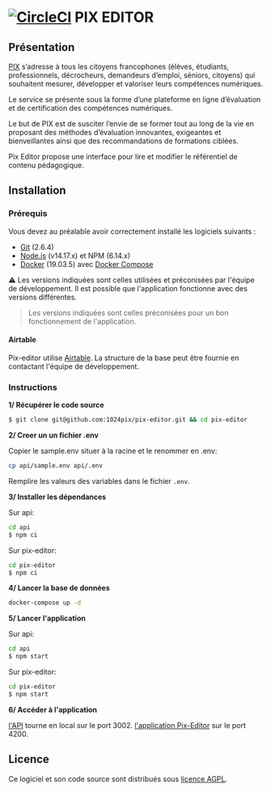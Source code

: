 [![CircleCI](https://circleci.com/gh/1024pix/pix/tree/dev.svg?style=shield&circle-token=:circle-token)](https://circleci.com/gh/1024pix/pix) PIX EDITOR
===

Présentation
------------

[PIX](https://pix.fr) s’adresse à tous les citoyens francophones (élèves, étudiants, professionnels, décrocheurs, demandeurs d’emploi, séniors, citoyens) qui souhaitent mesurer, développer et valoriser leurs compétences numériques.

Le service se présente sous la forme d’une plateforme en ligne d’évaluation et de certification des compétences numériques.

Le but de PIX est de susciter l’envie de se former tout au long de la vie en proposant des méthodes d’évaluation innovantes, exigeantes et bienveillantes ainsi que des recommandations de formations ciblées.

Pix Editor propose une interface pour lire et modifier le référentiel de contenu pédagogique.

Installation
------------

### Prérequis

Vous devez au préalable avoir correctement installé les logiciels suivants :

* [Git](http://git-scm.com/) (2.6.4)
* [Node.js](http://nodejs.org/) (v14.17.x) et NPM (6.14.x)
* [Docker](https://docs.docker.com/get-started/) (19.03.5) avec [Docker Compose](https://docs.docker.com/compose/install/)

⚠️ Les versions indiquées sont celles utilisées et préconisées par l'équipe de développement. Il est possible que l'application fonctionne avec des versions différentes.

> Les versions indiquées sont celles préconisées pour un bon fonctionnement de l'application.

#### Airtable

Pix-editor utilise [Airtable](https://airtable.com/). La structure de la base peut être fournie en contactant l'équipe de développement.

### Instructions

**1/ Récupérer le code source**

```bash
$ git clone git@github.com:1024pix/pix-editor.git && cd pix-editor
```

**2/ Creer un un fichier .env**

Copier le sample.env situer à la racine et le renommer en .env:
```bash
cp api/sample.env api/.env
```
Remplire les valeurs des variables dans le fichier `.env`.

**3/ Installer les dépendances**

Sur api:
```bash
cd api
$ npm ci
```

Sur pix-editor:
```bash
cd pix-editor
$ npm ci
```

**4/ Lancer la base de données**

```bash
docker-compose up -d
```

**5/ Lancer l'application**

Sur api:
```bash
cd api
$ npm start
```

Sur pix-editor:
```bash
cd pix-editor
$ npm start
```

**6/ Accéder à l'application**

[l'API](http://localhost:3002) tourne en local sur le port 3002.
[l'application Pix-Editor](http://localhost:4200) sur le port 4200.


Licence
-------

Ce logiciel et son code source sont distribués sous [licence AGPL](https://www.gnu.org/licenses/why-affero-gpl.fr.html).
